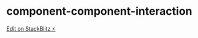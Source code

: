 # component-component-interaction

[Edit on StackBlitz ⚡️](https://stackblitz.com/edit/component-component-interaction)